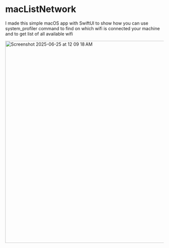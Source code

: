 # macListNetwork
I made this simple macOS app with SwiftUI to show how you can use system_profiler command to find on which wifi is connected your machine and to get list of all available wifi

<img width="644" alt="Screenshot 2025-06-25 at 12 09 18 AM" src="https://github.com/user-attachments/assets/c022ea45-cf31-429e-8c4d-3446c9ba3e0b" />
